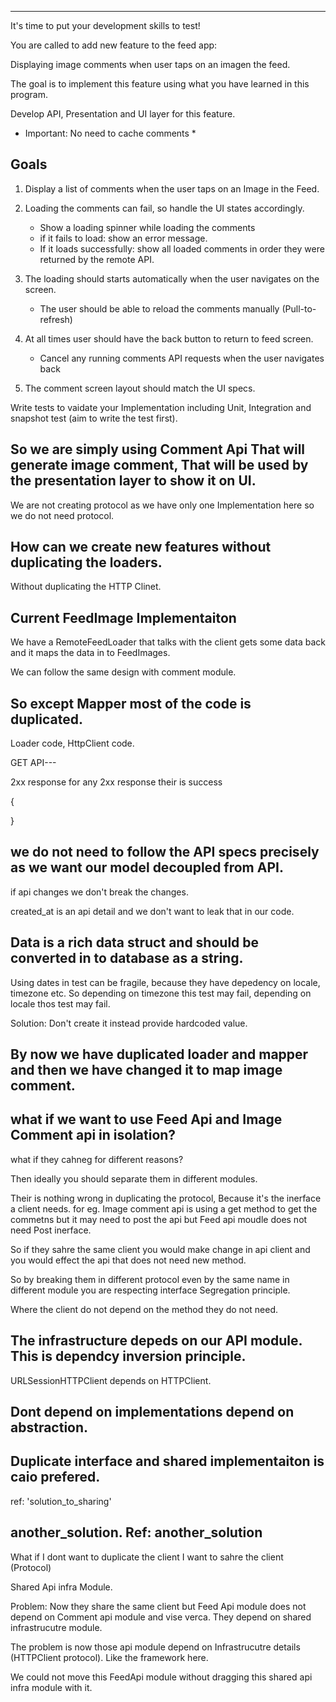
--- 

It's time to put your development skills to test!

You are called to add new feature to the feed app:

Displaying image comments when user taps on an imagen the feed.

The goal is to implement this feature using what you have learned in this program.

Develop API, Presentation and UI layer for this feature.

* Important: No need to cache comments * 

## Goals

1. Display a list of comments when the user taps on an Image in the Feed.

2. Loading the comments can fail, so handle the UI states accordingly. 
    - Show a loading spinner while loading the comments
    - if it fails to load: show an error message.
    - If it loads successfully: show all loaded comments in order they were returned by the remote API.
    
3. The loading should starts automatically when the user navigates on the screen.
    - The user should be able to reload the comments manually (Pull-to-refresh)
    
4. At all times user should have the back button to return to feed screen.
    - Cancel any running comments API  requests when the user navigates back

5. The comment screen layout should match the UI specs.

Write tests to vaidate your Implementation including Unit, Integration and snapshot test (aim to write the test first).


## So we are simply using Comment Api That will generate image comment, That will be used by the presentation layer to show it on UI.

We are not creating protocol as we have only one Implementation here so we do not need protocol.

## How can we create new features without duplicating the loaders.
Without duplicating the HTTP Clinet.

## Current FeedImage Implementaiton

We have a RemoteFeedLoader that talks with the client gets some data back and it maps the data in to FeedImages.

We can follow the same design with comment module.

## So except Mapper most of the code is duplicated.
Loader code, HttpClient code.  

GET API---

2xx response 
for any 2xx response their is success

{

}


## we do not need to follow the API specs precisely as we want our model decoupled from API.

if api changes we don't break the changes.

created_at is an api detail and we don't want to leak that in our code.

## Data is a rich data struct and should be converted in to database as a string.
 
 Using dates in test can be fragile, because they have depedency on locale, timezone etc.
 So depending on timezone this test may fail, depending on locale thos test may fail.
 
 Solution: Don't create it instead provide hardcoded value. 

## By now we have duplicated loader and mapper and then we have changed it to map image comment.

## what if we want to use Feed Api and Image Comment api in isolation?
what if they cahneg for different reasons?


Then ideally you should separate them in different modules.

Their is nothing wrong in duplicating the protocol, Because it's the inerface a client needs.
for eg. Image comment api is using a get method to get the commetns but it may need to post the api but Feed api moudle does not need Post inerface.

So if they sahre the same client you would make change in api client and you would effect the api that does not need new method.

So by breaking them in different protocol even by the same name in different module you are respecting interface Segregation principle.

Where the client do not depend on the method they do not need.

## The infrastructure depeds on our API module. This is dependcy inversion principle.

URLSessionHTTPClient depends on HTTPClient.

## Dont depend on implementations depend on abstraction.

## Duplicate interface and shared implementaiton is caio prefered.
ref: 'solution_to_sharing'



## another_solution. Ref: another_solution
What if I dont want to duplicate the client I want to sahre the client (Protocol)

Shared Api infra Module.

Problem: Now they share the same client but Feed Api module does not depend on Comment api module and vise verca.
They depend on shared infrastrucutre module.

The problem is now those api module depend on Infrastrucutre details (HTTPClient protocol).
Like the framework here.

We could not move this FeedApi module without dragging this shared api infra module with it.



